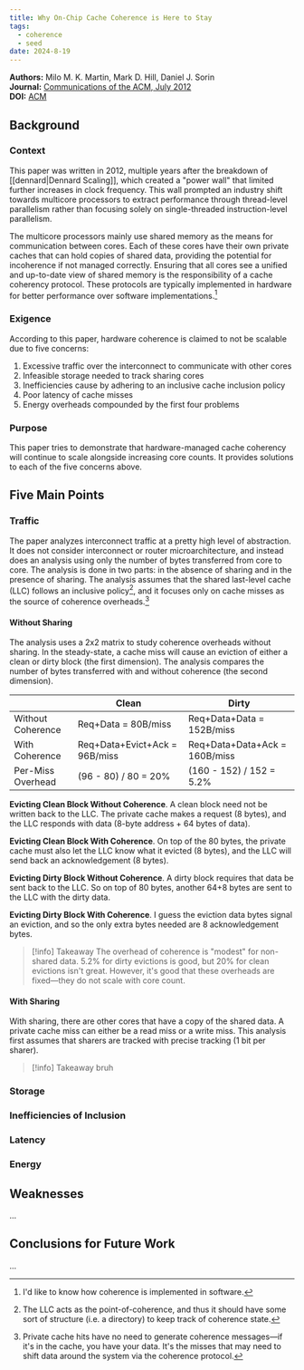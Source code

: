 ```yaml
---
title: Why On-Chip Cache Coherence is Here to Stay
tags:
  - coherence
  - seed
date: 2024-8-19
---
```

**Authors:** Milo M. K. Martin, Mark D. Hill, Daniel J. Sorin<br>
**Journal:** [Communications of the ACM, July 2012](https://dl.acm.org/toc/cacm/2012/55/7)<br>
**DOI:** [ACM](https://dl.acm.org/doi/10.1145/2209249.2209269)

## Background

### Context

This paper was written in 2012, multiple years after the breakdown of [[dennard|Dennard Scaling]], which created a "power wall" that limited further increases in clock frequency. This wall prompted an industry shift towards multicore processors to extract performance through thread-level parallelism rather than focusing solely on single-threaded instruction-level parallelism.

The multicore processors mainly use shared memory as the means for communication between cores. Each of these cores have their own private caches that can hold copies of shared data, providing the potential for incoherence if not managed correctly. Ensuring that all cores see a unified and up-to-date view of shared memory is the responsibility of a cache coherency protocol. These protocols are typically implemented in hardware for better performance over software implementations.[^1]

[^1]: I'd like to know how coherence is implemented in software.

### Exigence

According to this paper, hardware coherence is claimed to not be scalable due to five concerns:
1) Excessive traffic over the interconnect to communicate with other cores
2) Infeasible storage needed to track sharing cores
3) Inefficiencies cause by adhering to an inclusive cache inclusion policy
4) Poor latency of cache misses
5) Energy overheads compounded by the first four problems

### Purpose

This paper tries to demonstrate that hardware-managed cache coherency will continue to scale alongside increasing core counts. It provides solutions to each of the five concerns above.

## Five Main Points

### Traffic

The paper analyzes interconnect traffic at a pretty high level of abstraction. It does not consider interconnect or router microarchitecture, and instead does an analysis using only the number of bytes transferred from core to core. The analysis is done in two parts: in the absence of sharing and in the presence of sharing. The analysis assumes that the shared last-level cache (LLC) follows an inclusive policy[^2], and it focuses only on cache misses as the source of coherence overheads.[^3]

[^2]: The LLC acts as the point-of-coherence, and thus it should have some sort of structure (i.e. a directory) to keep track of coherence state.
[^3]: Private cache hits have no need to generate coherence messages—if it's in the cache, you have your data. It's the misses that may need to shift data around the system via the coherence protocol.

#### Without Sharing

The analysis uses a 2x2 matrix to study coherence overheads without sharing. In the steady-state, a cache miss will cause an eviction of either a clean or dirty block (the first dimension). The analysis compares the number of bytes transferred with and without coherence (the second dimension).

|                   | Clean                         | Dirty                         |
|-------------------|-------------------------------|-------------------------------|
| Without Coherence | Req+Data = 80B/miss           | Req+Data+Data = 152B/miss     |
| With Coherence    | Req+Data+Evict+Ack = 96B/miss | Req+Data+Data+Ack = 160B/miss |
| Per-Miss Overhead | (96 - 80) / 80 = 20%          | (160 - 152) / 152 = 5.2%      |


**Evicting Clean Block Without Coherence**. A clean block need not be written back to the LLC. The private cache makes a request (8 bytes), and the LLC responds with data (8-byte address + 64 bytes of data).

**Evicting Clean Block With Coherence**. On top of the 80 bytes, the private cache must also let the LLC know what it evicted (8 bytes), and the LLC will send back an acknowledgement (8 bytes).

**Evicting Dirty Block Without Coherence**. A dirty block requires that data be sent back to the LLC. So on top of 80 bytes, another 64+8 bytes are sent to the LLC with the dirty data.

**Evicting Dirty Block With Coherence**. I guess the eviction data bytes signal an eviction, and so the only extra bytes needed are 8 acknowledgement bytes.

> [!info] Takeaway
> The overhead of coherence is "modest" for non-shared data. 5.2% for dirty evictions is good, but 20% for clean evictions isn't great. However, it's good that these overheads are fixed—they do not scale with core count.

#### With Sharing

With sharing, there are other cores that have a copy of the shared data. A private cache miss can either be a read miss or a write miss. This analysis first assumes that sharers are tracked with precise tracking (1 bit per sharer).



> [!info] Takeaway
> bruh

### Storage

### Inefficiencies of Inclusion

### Latency

### Energy

## Weaknesses

...

## Conclusions for Future Work

...